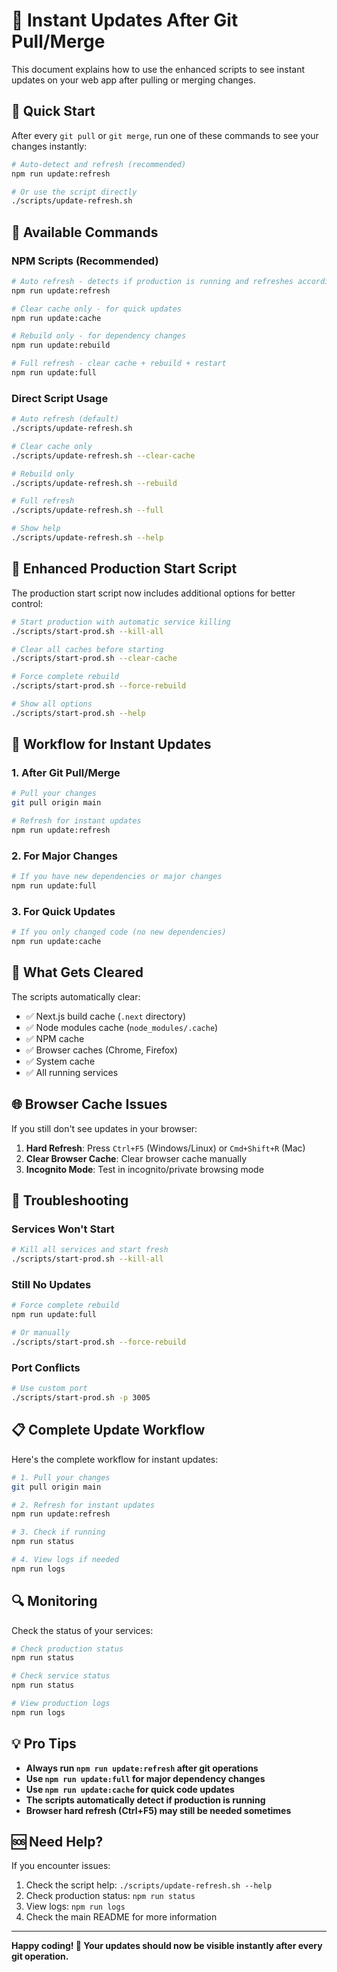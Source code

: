 # 🚀 Instant Updates After Git Pull/Merge

This document explains how to use the enhanced scripts to see instant updates on your web app after pulling or merging changes.

## 🎯 Quick Start

After every `git pull` or `git merge`, run one of these commands to see your changes instantly:

```bash
# Auto-detect and refresh (recommended)
npm run update:refresh

# Or use the script directly
./scripts/update-refresh.sh
```

## 🔧 Available Commands

### NPM Scripts (Recommended)
```bash
# Auto refresh - detects if production is running and refreshes accordingly
npm run update:refresh

# Clear cache only - for quick updates
npm run update:cache

# Rebuild only - for dependency changes
npm run update:rebuild

# Full refresh - clear cache + rebuild + restart
npm run update:full
```

### Direct Script Usage
```bash
# Auto refresh (default)
./scripts/update-refresh.sh

# Clear cache only
./scripts/update-refresh.sh --clear-cache

# Rebuild only
./scripts/update-refresh.sh --rebuild

# Full refresh
./scripts/update-refresh.sh --full

# Show help
./scripts/update-refresh.sh --help
```

## 🚀 Enhanced Production Start Script

The production start script now includes additional options for better control:

```bash
# Start production with automatic service killing
./scripts/start-prod.sh --kill-all

# Clear all caches before starting
./scripts/start-prod.sh --clear-cache

# Force complete rebuild
./scripts/start-prod.sh --force-rebuild

# Show all options
./scripts/start-prod.sh --help
```

## 🔄 Workflow for Instant Updates

### 1. After Git Pull/Merge
```bash
# Pull your changes
git pull origin main

# Refresh for instant updates
npm run update:refresh
```

### 2. For Major Changes
```bash
# If you have new dependencies or major changes
npm run update:full
```

### 3. For Quick Updates
```bash
# If you only changed code (no new dependencies)
npm run update:cache
```

## 🧹 What Gets Cleared

The scripts automatically clear:

- ✅ Next.js build cache (`.next` directory)
- ✅ Node modules cache (`node_modules/.cache`)
- ✅ NPM cache
- ✅ Browser caches (Chrome, Firefox)
- ✅ System cache
- ✅ All running services

## 🌐 Browser Cache Issues

If you still don't see updates in your browser:

1. **Hard Refresh**: Press `Ctrl+F5` (Windows/Linux) or `Cmd+Shift+R` (Mac)
2. **Clear Browser Cache**: Clear browser cache manually
3. **Incognito Mode**: Test in incognito/private browsing mode

## 🚨 Troubleshooting

### Services Won't Start
```bash
# Kill all services and start fresh
./scripts/start-prod.sh --kill-all
```

### Still No Updates
```bash
# Force complete rebuild
npm run update:full

# Or manually
./scripts/start-prod.sh --force-rebuild
```

### Port Conflicts
```bash
# Use custom port
./scripts/start-prod.sh -p 3005
```

## 📋 Complete Update Workflow

Here's the complete workflow for instant updates:

```bash
# 1. Pull your changes
git pull origin main

# 2. Refresh for instant updates
npm run update:refresh

# 3. Check if running
npm run status

# 4. View logs if needed
npm run logs
```

## 🔍 Monitoring

Check the status of your services:

```bash
# Check production status
npm run status

# Check service status
npm run status

# View production logs
npm run logs
```

## 💡 Pro Tips

- **Always run `npm run update:refresh` after git operations**
- **Use `npm run update:full` for major dependency changes**
- **Use `npm run update:cache` for quick code updates**
- **The scripts automatically detect if production is running**
- **Browser hard refresh (Ctrl+F5) may still be needed sometimes**

## 🆘 Need Help?

If you encounter issues:

1. Check the script help: `./scripts/update-refresh.sh --help`
2. Check production status: `npm run status`
3. View logs: `npm run logs`
4. Check the main README for more information

---

**Happy coding! 🎉 Your updates should now be visible instantly after every git operation.**